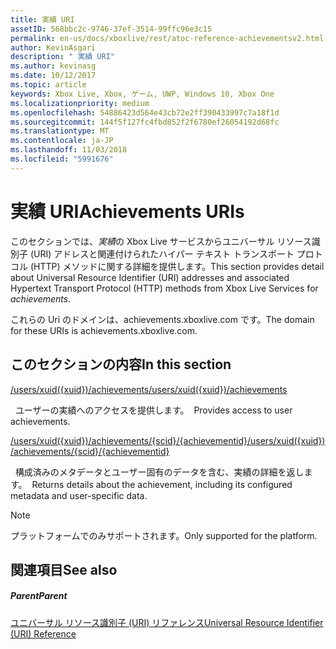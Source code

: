 ```yaml
---
title: 実績 URI
assetID: 568bbc2c-9746-37ef-3514-99ffc96e3c15
permalink: en-us/docs/xboxlive/rest/atoc-reference-achievementsv2.html
author: KevinAsgari
description: " 実績 URI"
ms.author: kevinasg
ms.date: 10/12/2017
ms.topic: article
keywords: Xbox Live, Xbox, ゲーム, UWP, Windows 10, Xbox One
ms.localizationpriority: medium
ms.openlocfilehash: 54886423d564e43cb72e2ff390433997c7a18f1d
ms.sourcegitcommit: 144f5f127fc4fbd852f2f6780ef26054192d68fc
ms.translationtype: MT
ms.contentlocale: ja-JP
ms.lasthandoff: 11/03/2018
ms.locfileid: "5991676"
---
```

# <a name="achievements-uris"></a><span data-ttu-id="3f46d-104">実績 URI</span><span class="sxs-lookup"><span data-stu-id="3f46d-104">Achievements URIs</span></span>

<span data-ttu-id="3f46d-105">このセクションでは、*実績*の Xbox Live サービスからユニバーサル リソース識別子 (URI) アドレスと関連付けられたハイパー テキスト トランスポート プロトコル (HTTP) メソッドに関する詳細を提供します。</span><span class="sxs-lookup"><span data-stu-id="3f46d-105">This section provides detail about Universal Resource Identifier (URI) addresses and associated Hypertext Transport Protocol (HTTP) methods from Xbox Live Services for *achievements*.</span></span>

<span data-ttu-id="3f46d-106">これらの Uri のドメインは、achievements.xboxlive.com です。</span><span class="sxs-lookup"><span data-stu-id="3f46d-106">The domain for these URIs is achievements.xboxlive.com.</span></span>

<a id="ID4EDB"></a>


## <a name="in-this-section"></a><span data-ttu-id="3f46d-107">このセクションの内容</span><span class="sxs-lookup"><span data-stu-id="3f46d-107">In this section</span></span>

[<span data-ttu-id="3f46d-108">/users/xuid({xuid})/achievements</span><span class="sxs-lookup"><span data-stu-id="3f46d-108">/users/xuid({xuid})/achievements</span></span>](uri-achievementsusersxuidachievementsv2.md)

<span data-ttu-id="3f46d-109">&nbsp;&nbsp;ユーザーの実績へのアクセスを提供します。</span><span class="sxs-lookup"><span data-stu-id="3f46d-109">&nbsp;&nbsp;Provides access to user achievements.</span></span>

[<span data-ttu-id="3f46d-110">/users/xuid({xuid})/achievements/{scid}/{achievementid}</span><span class="sxs-lookup"><span data-stu-id="3f46d-110">/users/xuid({xuid})/achievements/{scid}/{achievementid}</span></span>](uri-usersxuidachievementsscidachievementid.md)

<span data-ttu-id="3f46d-111">&nbsp;&nbsp;構成済みのメタデータとユーザー固有のデータを含む、実績の詳細を返します。</span><span class="sxs-lookup"><span data-stu-id="3f46d-111">&nbsp;&nbsp;Returns details about the achievement, including its configured metadata and user-specific data.</span></span>


> [!NOTE] 
> <span data-ttu-id="3f46d-112">プラットフォームでのみサポートされます。</span><span class="sxs-lookup"><span data-stu-id="3f46d-112">Only supported for the platform.</span></span>



<a id="ID4EMB"></a>


## <a name="see-also"></a><span data-ttu-id="3f46d-113">関連項目</span><span class="sxs-lookup"><span data-stu-id="3f46d-113">See also</span></span>

<a id="ID4EOB"></a>


##### <a name="parent"></a><span data-ttu-id="3f46d-114">Parent</span><span class="sxs-lookup"><span data-stu-id="3f46d-114">Parent</span></span>

[<span data-ttu-id="3f46d-115">ユニバーサル リソース識別子 (URI) リファレンス</span><span class="sxs-lookup"><span data-stu-id="3f46d-115">Universal Resource Identifier (URI) Reference</span></span>](../atoc-xboxlivews-reference-uris.md)
